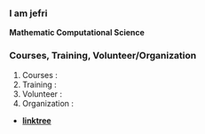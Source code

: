 ### I am jefri <br>
<b>Mathematic Computational Science</b>

### Courses, Training, Volunteer/Organization
1. Courses : 
2. Training :
3. Volunteer :
4. Organization :

- [**linktree**](https://linktr.ee/jefrifrans)
